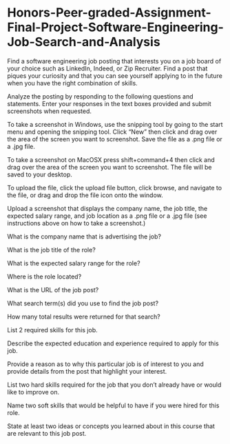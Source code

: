 # Honors-Peer-graded-Assignment-Final-Project-Software-Engineering-Job-Search-and-Analysis

Find a software engineering job posting that interests you on a job board of your choice such as LinkedIn, Indeed, or Zip Recruiter. Find a post that piques your curiosity and that you can see yourself applying to in the future when you have the right combination of skills. 

Analyze the posting by responding to the following questions and statements. Enter your responses in the text boxes provided and submit screenshots when requested.

To take a screenshot in Windows, use the snipping tool by going to the start menu and opening the snipping tool. Click “New” then click and drag over the area of the screen you want to screenshot. Save the file as a .png file or a .jpg file.

To take a screenshot on MacOSX press shift+command+4 then click and drag over the area of the screen you want to screenshot. The file will be saved to your desktop. 

To upload the file, click the upload file button, click browse, and navigate to the file, or drag and drop the file icon onto the window. 

Upload a screenshot that displays the company name, the job title, the expected salary range, and job location as a .png file or a .jpg file (see instructions above on how to take a screenshot.)

What is the company name that is advertising the job? 

What is the job title of the role? 

What is the expected salary range for the role? 

Where is the role located? 

What is the URL of the job post? 

What search term(s) did you use to find the job post? 

How many total results were returned for that search? 

List 2 required skills for this job. 

Describe the expected education and experience required to apply for this job. 

Provide a reason as to why this particular job is of interest to you and provide details from the post that highlight your interest. 

List two hard skills required for the job that you don’t already have or would like to improve on. 

Name two soft skills that would be helpful to have if you were hired for this role. 

State at least two ideas or concepts you learned about in this course that are relevant to this job post. 
